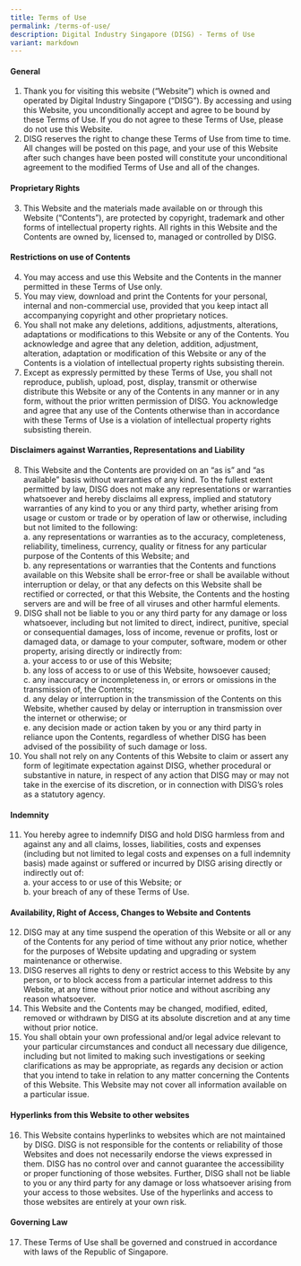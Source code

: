 ```yaml
---
title: Terms of Use
permalink: /terms-of-use/
description: Digital Industry Singapore (DISG) - Terms of Use
variant: markdown
---
```

#### **General**

1. Thank you for visiting this website (“Website”) which is owned and operated by Digital Industry Singapore (“DISG”). By accessing and using this Website, you unconditionally accept and agree to be bound by these Terms of Use. If you do not agree to these Terms of Use, please do not use this Website.<br>
2. DISG reserves the right to change these Terms of Use from time to time. All changes will be posted on this page, and your use of this Website after such changes have been posted will constitute your unconditional agreement to the modified Terms of Use and all of the changes.<br>
#### **Proprietary Rights**
3. This Website and the materials made available on or through this Website (“Contents”), are protected by copyright, trademark and other forms of intellectual property rights. All rights in this Website and the Contents are owned by, licensed to, managed or controlled by DISG.<br>
#### **Restrictions on use of Contents**
4. You may access and use this Website and the Contents in the manner permitted in these Terms of Use only.<br>
5. You may view, download and print the Contents for your personal, internal and non-commercial use, provided that you keep intact all accompanying copyright and other proprietary notices.<br>
6. You shall not make any deletions, additions, adjustments, alterations, adaptations or modifications to this Website or any of the Contents. You acknowledge and agree that any deletion, addition, adjustment, alteration, adaptation or modification of this Website or any of the Contents is a violation of intellectual property rights subsisting therein.<br>
7. Except as expressly permitted by these Terms of Use, you shall not reproduce, publish, upload, post, display, transmit or otherwise distribute this Website or any of the Contents in any manner or in any form, without the prior written permission of DISG. You acknowledge and agree that any use of the Contents otherwise than in accordance with these Terms of Use is a violation of intellectual property rights subsisting therein.<br>
#### **Disclaimers against Warranties, Representations and Liability**
8. This Website and the Contents are provided on an “as is” and “as available” basis without warranties of any kind. To the fullest extent permitted by law, DISG does not make any representations or warranties whatsoever and hereby disclaims all express, implied and statutory warranties of any kind to you or any third party, whether arising from usage or custom or trade or by operation of law or otherwise, including but not limited to the following:<br>
a. any representations or warranties as to the accuracy, completeness, reliability, timeliness, currency, quality or fitness for any particular purpose of the Contents of this Website; and<br>
b. any representations or warranties that the Contents and functions available on this Website shall be error-free or shall be available without interruption or delay, or that any defects on this Website shall be rectified or corrected, or that this Website, the Contents and the hosting servers are and will be free of all viruses and other harmful elements.<br>
9. DISG shall not be liable to you or any third party for any damage or loss whatsoever, including but not limited to direct, indirect, punitive, special or consequential damages, loss of income, revenue or profits, lost or damaged data, or damage to your computer, software, modem or other property, arising directly or indirectly from:<br>
a. your access to or use of this Website;<br>
b. any loss of access to or use of this Website, howsoever caused;<br>
c. any inaccuracy or incompleteness in, or errors or omissions in the transmission of, the Contents;<br>
d. any delay or interruption in the transmission of the Contents on this Website, whether caused by delay or interruption in transmission over the internet or otherwise; or<br>
e. any decision made or action taken by you or any third party in reliance upon the Contents, regardless of whether DISG has been advised of the possibility of such damage or loss.<br>
10. You shall not rely on any Contents of this Website to claim or assert any form of legitimate expectation against DISG, whether procedural or substantive in nature, in respect of any action that DISG may or may not take in the exercise of its discretion, or in connection with DISG’s roles as a statutory agency.<br>
#### **Indemnity**
11. You hereby agree to indemnify DISG and hold DISG harmless from and against any and all claims, losses, liabilities, costs and expenses (including but not limited to legal costs and expenses on a full indemnity basis) made against or suffered or incurred by DISG arising directly or indirectly out of:<br>
a. your access to or use of this Website; or<br>
b. your breach of any of these Terms of Use.<br>
#### **Availability, Right of Access, Changes to Website and Contents**
12. DISG may at any time suspend the operation of this Website or all or any of the Contents for any period of time without any prior notice, whether for the purposes of Website updating and upgrading or system maintenance or otherwise.<br>
13. DISG reserves all rights to deny or restrict access to this Website by any person, or to block access from a particular internet address to this Website, at any time without prior notice and without ascribing any reason whatsoever.<br>
14. This Website and the Contents may be changed, modified, edited, removed or withdrawn by DISG at its absolute discretion and at any time without prior notice.<br>
15. You shall obtain your own professional and/or legal advice relevant to your particular circumstances and conduct all necessary due diligence, including but not limited to making such investigations or seeking clarifications as may be appropriate, as regards any decision or action that you intend to take in relation to any matter concerning the Contents of this Website. This Website may not cover all information available on a particular issue.<br>
#### **Hyperlinks from this Website to other websites**
16. This Website contains hyperlinks to websites which are not maintained by DISG. DISG is not responsible for the contents or reliability of those Websites and does not necessarily endorse the views expressed in them. DISG has no control over and cannot guarantee the accessibility or proper functioning of those websites. Further, DISG shall not be liable to you or any third party for any damage or loss whatsoever arising from your access to those websites. Use of the hyperlinks and access to those websites are entirely at your own risk.<br>
#### **Governing Law**
17. These Terms of Use shall be governed and construed in accordance with laws of the Republic of Singapore.<br>